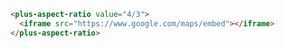 ```html [template]
<plus-aspect-ratio value="4/3">
  <iframe src="https://www.google.com/maps/embed"></iframe>
</plus-aspect-ratio>
```
